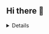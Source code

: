## Hi there 👋

<details>
  [![Anurag's GitHub stats]([https://github-readme-stats.vercel.app/api?username=YouTubeGaming33](https://github-readme-stats-william-nutters-projects.vercel.app/))](https://github.com/anuraghazra/github-readme-stats)
</details>
<!--
**YouTubeGaming33/YouTubeGaming33** is a ✨ _special_ ✨ repository because its `README.md` (this file) appears on your GitHub profile.

Here are some ideas to get you started:

- 🔭 I’m currently working on ...
- 🌱 I’m currently learning ...
- 👯 I’m looking to collaborate on ...
- 🤔 I’m looking for help with ...
- 💬 Ask me about ...
- 📫 How to reach me: ...
- 😄 Pronouns: ...
- ⚡ Fun fact: ...
-->
